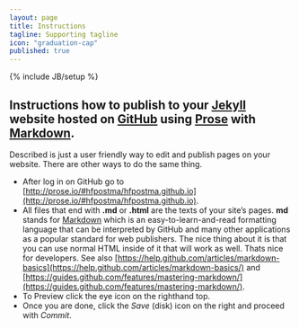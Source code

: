```yaml
---
layout: page
title: Instructions
tagline: Supporting tagline
icon: "graduation-cap"
published: true
---
```


{% include JB/setup %}

## Instructions how to publish to your [Jekyll](http://jekyllrb.com/) website hosted on [GitHub](https://github.com/) using [Prose](http://prose.io/#hfpostma) with [Markdown](http://daringfireball.net/projects/markdown/syntax).

Described is just a user friendly way to edit and publish pages on your website. There are other ways to do the same thing.

*   After log in on GitHub go to [http://prose.io/#hfpostma/hfpostma.github.io](http://prose.io/#hfpostma/hfpostma.github.io).
*   All files that end with **.md** or **.html** are the texts of your site’s pages. **md** stands for [Markdown](http://www.google.com/url?q=http%3A%2F%2Fdaringfireball.net%2Fprojects%2Fmarkdown%2Fsyntax&sa=D&sntz=1&usg=AFQjCNEptifCNdy4hoJdAyCKUye3PfRngA) which is an easy-to-learn-and-read formatting language that can be interpreted by GitHub and many other applications as a popular standard for web publishers. The nice thing about it is that you can use normal HTML inside of it that will work as well. Thats nice for developers. See also [https://help.github.com/articles/markdown-basics](https://help.github.com/articles/markdown-basics/) and [https://guides.github.com/features/mastering-markdown/](https://guides.github.com/features/mastering-markdown/).
*   To Preview click the eye icon on the righthand top. 
*   Once you are done, click the _Save_ (disk) icon on the right and proceed with _Commit_.